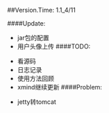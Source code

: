 ##Version.Time:
1.1_4/11

####Update:
>
- jar包的配置
- 用户头像上传
####TODO:
>
- 看源码
- 日志记录
- 使用方法回顾
- xmind继续更新
####Problem:
>
- jetty转tomcat
